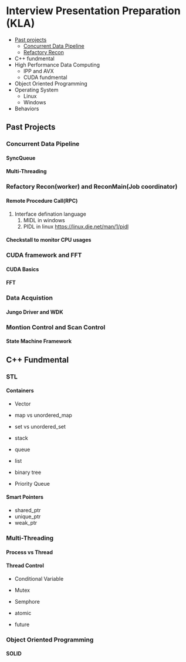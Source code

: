 # Interview Presentation Preparation (KLA)

* [Past projects](##-Past-Projects)
    * [Concurrent Data Pipeline](###-Concurrent-Data-Pipeline)
    * [Refactory Recon](###-Refactory-Recon(worker)-and-ReconMain(Job-coordinator))
* C++ fundmental
* High Performance Data Computing
    * IPP and AVX
    * CUDA fundmental
* Object Oriented Programming
* Operating System
    * Linux
    * Windows
* Behaviors

## Past Projects

### Concurrent Data Pipeline
#### SyncQueue
#### Multi-Threading



### Refactory Recon(worker) and ReconMain(Job coordinator) 
#### Remote Procedure Call(RPC)
1. Interface defination language
    1. MIDL in windows
    2. PIDL in linux https://linux.die.net/man/1/pidl

#### Checkstall to monitor CPU usages


### CUDA framework and FFT
#### CUDA Basics
#### FFT


### Data Acquistion 
#### Jungo Driver and WDK  


### Montion Control and Scan Control
#### State Machine Framework


## C++ Fundmental

### STL

#### Containers
* Vector

* map vs unordered_map

* set vs unordered_set

* stack

* queue

* list

* binary tree

* Priority Queue

#### Smart Pointers
* shared_ptr
* unique_ptr
* weak_ptr

### Multi-Threading

#### Process vs Thread

#### Thread Control
* Conditional Variable
* Mutex
* Semphore
* atomic

* future


### Object Oriented Programming
#### SOLID

